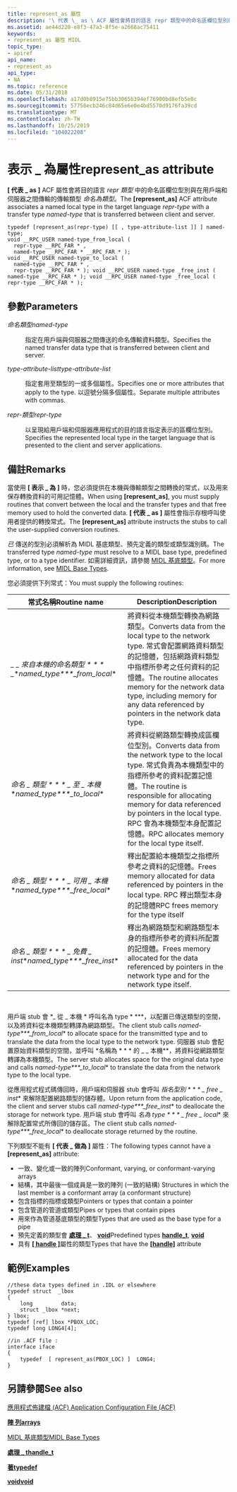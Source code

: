 ```yaml
---
title: represent_as 屬性
description: '\ 代表 \_ as \ ACF 屬性會將目的語言 repr 類型中的命名區欄位型別與在用戶端和伺服器之間傳送的傳輸類型命名為-type 產生關聯。'
ms.assetid: ae44d220-e8f3-47a3-8f5e-a2668ac75411
keywords:
- represent_as 屬性 MIDL
topic_type:
- apiref
api_name:
- represent_as
api_type:
- NA
ms.topic: reference
ms.date: 05/31/2018
ms.openlocfilehash: a17d0b8915e75bb3065b394ef76900bd8efb5e0c
ms.sourcegitcommit: 57758ecb246c84d65e6e0e4bd5570d9176fa39cd
ms.translationtype: MT
ms.contentlocale: zh-TW
ms.lasthandoff: 10/25/2019
ms.locfileid: "104022208"
---
```

# <a name="represent_as-attribute"></a><span data-ttu-id="79189-104">表示 \_ 為屬性</span><span class="sxs-lookup"><span data-stu-id="79189-104">represent\_as attribute</span></span>

<span data-ttu-id="79189-105">**\[ 代表 \_ as \]** ACF 屬性會將目的語言 *repr 類型* 中的命名區欄位型別與在用戶端和伺服器之間傳輸的傳輸類型 *命名為類型*。</span><span class="sxs-lookup"><span data-stu-id="79189-105">The **\[represent\_as\]** ACF attribute associates a named local type in the target language *repr-type* with a transfer type *named-type* that is transferred between client and server.</span></span>

``` syntax
typedef [represent_as(repr-type) [[ , type-attribute-list ]] ] named-type; 
void __RPC_USER named-type_from_local (
  repr-type __RPC_FAR * ,
  named-type __RPC_FAR * __RPC_FAR * );
void __RPC_USER named-type_to_local (
  named-type __RPC_FAR * ,
  repr-type __RPC_FAR * ); void __RPC_USER named-type _free_inst ( named-type __RPC_FAR * ); void __RPC_USER named-type _free_local ( repr-type __RPC_FAR * );
```

## <a name="parameters"></a><span data-ttu-id="79189-106">參數</span><span class="sxs-lookup"><span data-stu-id="79189-106">Parameters</span></span>

<dl> <dt>

<span data-ttu-id="79189-107">*命名類型*</span><span class="sxs-lookup"><span data-stu-id="79189-107">*named-type*</span></span> 
</dt> <dd>

<span data-ttu-id="79189-108">指定在用戶端與伺服器之間傳送的命名傳輸資料類型。</span><span class="sxs-lookup"><span data-stu-id="79189-108">Specifies the named transfer data type that is transferred between client and server.</span></span>

</dd> <dt>

<span data-ttu-id="79189-109">*type-attribute-list*</span><span class="sxs-lookup"><span data-stu-id="79189-109">*type-attribute-list*</span></span> 
</dt> <dd>

<span data-ttu-id="79189-110">指定套用至類型的一或多個屬性。</span><span class="sxs-lookup"><span data-stu-id="79189-110">Specifies one or more attributes that apply to the type.</span></span> <span data-ttu-id="79189-111">以逗號分隔多個屬性。</span><span class="sxs-lookup"><span data-stu-id="79189-111">Separate multiple attributes with commas.</span></span>

</dd> <dt>

<span data-ttu-id="79189-112">*repr-類型*</span><span class="sxs-lookup"><span data-stu-id="79189-112">*repr-type*</span></span> 
</dt> <dd>

<span data-ttu-id="79189-113">以呈現給用戶端和伺服器應用程式的目的語言指定表示的區欄位型別。</span><span class="sxs-lookup"><span data-stu-id="79189-113">Specifies the represented local type in the target language that is presented to the client and server applications.</span></span>

</dd> </dl>

## <a name="remarks"></a><span data-ttu-id="79189-114">備註</span><span class="sxs-lookup"><span data-stu-id="79189-114">Remarks</span></span>

<span data-ttu-id="79189-115">當使用 **\[ 表示 \_ 為 \]** 時，您必須提供在本機與傳輸類型之間轉換的常式，以及用來保存轉換資料的可用記憶體。</span><span class="sxs-lookup"><span data-stu-id="79189-115">When using **\[represent\_as\]**, you must supply routines that convert between the local and the transfer types and that free memory used to hold the converted data.</span></span> <span data-ttu-id="79189-116">**\[ 代表 \_ as \]** 屬性會指示存根呼叫使用者提供的轉換常式。</span><span class="sxs-lookup"><span data-stu-id="79189-116">The **\[represent\_as\]** attribute instructs the stubs to call the user-supplied conversion routines.</span></span>

<span data-ttu-id="79189-117">*已* 傳送的型別必須解析為 MIDL 基底類型、預先定義的類型或類型識別碼。</span><span class="sxs-lookup"><span data-stu-id="79189-117">The transferred type *named-type* must resolve to a MIDL base type, predefined type, or to a type identifier.</span></span> <span data-ttu-id="79189-118">如需詳細資訊，請參閱 [MIDL 基底類型](midl-base-types.md)。</span><span class="sxs-lookup"><span data-stu-id="79189-118">For more information, see [MIDL Base Types](midl-base-types.md).</span></span>

<span data-ttu-id="79189-119">您必須提供下列常式：</span><span class="sxs-lookup"><span data-stu-id="79189-119">You must supply the following routines:</span></span>



| <span data-ttu-id="79189-120">常式名稱</span><span class="sxs-lookup"><span data-stu-id="79189-120">Routine name</span></span>                   | <span data-ttu-id="79189-121">Description</span><span class="sxs-lookup"><span data-stu-id="79189-121">Description</span></span>                                                                                                                                                                                                |
|--------------------------------|------------------------------------------------------------------------------------------------------------------------------------------------------------------------------------------------------------|
| <span data-ttu-id="79189-122">*\_ \_ 來自本機的命名類型 \* \* \* \_*\*</span><span class="sxs-lookup"><span data-stu-id="79189-122">*named\_type\*\*\*\_from\_local*\*</span></span> | <span data-ttu-id="79189-123">將資料從本機類型轉換為網路類型。</span><span class="sxs-lookup"><span data-stu-id="79189-123">Converts data from the local type to the network type.</span></span> <span data-ttu-id="79189-124">常式會配置網路資料類型的記憶體，包括網路資料類型中指標所參考之任何資料的記憶體。</span><span class="sxs-lookup"><span data-stu-id="79189-124">The routine allocates memory for the network data type, including memory for any data referenced by pointers in the network data type.</span></span>              |
| <span data-ttu-id="79189-125">*命名 \_ 類型 \* \* \* \_ 至 \_ 本機*\*</span><span class="sxs-lookup"><span data-stu-id="79189-125">*named\_type\*\*\*\_to\_local*\*</span></span>   | <span data-ttu-id="79189-126">將資料從網路類型轉換成區欄位型別。</span><span class="sxs-lookup"><span data-stu-id="79189-126">Converts data from the network type to the local type.</span></span> <span data-ttu-id="79189-127">常式負責為本機類型中的指標所參考的資料配置記憶體。</span><span class="sxs-lookup"><span data-stu-id="79189-127">The routine is responsible for allocating memory for data referenced by pointers in the local type.</span></span> <span data-ttu-id="79189-128">RPC 會為本機類型本身配置記憶體。</span><span class="sxs-lookup"><span data-stu-id="79189-128">RPC allocates memory for the local type itself.</span></span> |
| <span data-ttu-id="79189-129">*命名 \_ 類型 \* \* \* \_ 可用 \_ 本機*\*</span><span class="sxs-lookup"><span data-stu-id="79189-129">*named\_type\*\*\*\_free\_local*\*</span></span> | <span data-ttu-id="79189-130">釋出配置給本機類型之指標所參考之資料的記憶體。</span><span class="sxs-lookup"><span data-stu-id="79189-130">Frees memory allocated for data referenced by pointers in the local type.</span></span> <span data-ttu-id="79189-131">RPC 釋出類型本身的記憶體</span><span class="sxs-lookup"><span data-stu-id="79189-131">RPC frees memory for the type itself</span></span>                                                                                             |
| <span data-ttu-id="79189-132">*命名 \_ 類型 \* \* \* \_ 免費 \_ inst*\*</span><span class="sxs-lookup"><span data-stu-id="79189-132">*named\_type\*\*\*\_free\_inst*\*</span></span>  | <span data-ttu-id="79189-133">釋出為網路類型和網路類型本身的指標所參考的資料所配置的記憶體。</span><span class="sxs-lookup"><span data-stu-id="79189-133">Frees memory allocated for the data referenced by pointers in the network type and for the network type itself.</span></span>                                                                                            |



 

<span data-ttu-id="79189-134">用戶端 stub 會 \*\_ 從 \_ 本機 \* 呼叫名為 type \* \*\*\*，以配置已傳送類型的空間，以及將資料從本機類型轉譯為網路類型。</span><span class="sxs-lookup"><span data-stu-id="79189-134">The client stub calls *named-type\*\*\*\_from\_local*\* to allocate space for the transmitted type and to translate the data from the local type to the network type.</span></span> <span data-ttu-id="79189-135">伺服器 stub 會配置原始資料類型的空間，並呼叫 \*名稱為 \* \* \* 的 \_ \_ 本機\*\*，將資料從網路類型轉譯為本機類型。</span><span class="sxs-lookup"><span data-stu-id="79189-135">The server stub allocates space for the original data type and calls *named-type\*\*\*\_to\_local*\* to translate the data from the network type to the local type.</span></span>

<span data-ttu-id="79189-136">從應用程式程式碼傳回時，用戶端和伺服器 stub 會呼叫 *指名型別 \* \* \* \_ free \_ inst*\* 來解除配置網路類型的儲存體。</span><span class="sxs-lookup"><span data-stu-id="79189-136">Upon return from the application code, the client and server stubs call *named-type\*\*\*\_free\_inst*\* to deallocate the storage for network type.</span></span> <span data-ttu-id="79189-137">用戶端 stub 會呼叫 *名為 type \* \* \* \_ free \_ local*\* 來解除配置常式所傳回的儲存區。</span><span class="sxs-lookup"><span data-stu-id="79189-137">The client stub calls *named-type\*\*\*\_free\_local*\* to deallocate storage returned by the routine.</span></span>

<span data-ttu-id="79189-138">下列類型不能有 **\[ 代表 \_ 做為 \]** 屬性：</span><span class="sxs-lookup"><span data-stu-id="79189-138">The following types cannot have a **\[represent\_as\]** attribute:</span></span>

-   <span data-ttu-id="79189-139">一致、變化或一致的陣列</span><span class="sxs-lookup"><span data-stu-id="79189-139">Conformant, varying, or conformant-varying arrays</span></span>
-   <span data-ttu-id="79189-140">結構，其中最後一個成員是一致的陣列 (一致的結構) </span><span class="sxs-lookup"><span data-stu-id="79189-140">Structures in which the last member is a conformant array (a conformant structure)</span></span>
-   <span data-ttu-id="79189-141">包含指標的指標或類型</span><span class="sxs-lookup"><span data-stu-id="79189-141">Pointers or types that contain a pointer</span></span>
-   <span data-ttu-id="79189-142">包含管道的管道或類型</span><span class="sxs-lookup"><span data-stu-id="79189-142">Pipes or types that contain pipes</span></span>
-   <span data-ttu-id="79189-143">用來作為管道基底類型的類型</span><span class="sxs-lookup"><span data-stu-id="79189-143">Types that are used as the base type for a pipe</span></span>
-   <span data-ttu-id="79189-144">預先定義的類型會 [**處理 \_ t**](handle-t.md)、 [**void**](void.md)</span><span class="sxs-lookup"><span data-stu-id="79189-144">Predefined types [**handle\_t**](handle-t.md), [**void**](void.md)</span></span>
-   <span data-ttu-id="79189-145">具有 [**\[ handle \]**](handle.md)屬性的類型</span><span class="sxs-lookup"><span data-stu-id="79189-145">Types that have the [**\[handle\]**](handle.md) attribute</span></span>

## <a name="examples"></a><span data-ttu-id="79189-146">範例</span><span class="sxs-lookup"><span data-stu-id="79189-146">Examples</span></span>

``` syntax
//these data types defined in .IDL or elsewhere
typedef struct  _lbox 
{ 
    long         data; 
    struct _lbox *next; 
} lbox; 
typedef [ref] lbox *PBOX_LOC; 
typedef long LONG4[4]; 
 
//in .ACF file :
interface iface
{
    typedef  [ represent_as(PBOX_LOC) ]  LONG4; 
}
```

## <a name="see-also"></a><span data-ttu-id="79189-147">另請參閱</span><span class="sxs-lookup"><span data-stu-id="79189-147">See also</span></span>

<dl> <dt>

[<span data-ttu-id="79189-148">應用程式佈建檔 (ACF) </span><span class="sxs-lookup"><span data-stu-id="79189-148">Application Configuration File (ACF)</span></span>](application-configuration-file-acf-.md)
</dt> <dt>

[<span data-ttu-id="79189-149">**陣 列**</span><span class="sxs-lookup"><span data-stu-id="79189-149">**arrays**</span></span>](arrays-1.md)
</dt> <dt>

[<span data-ttu-id="79189-150">MIDL 基底類型</span><span class="sxs-lookup"><span data-stu-id="79189-150">MIDL Base Types</span></span>](midl-base-types.md)
</dt> <dt>

[<span data-ttu-id="79189-151">**處理 \_ t**</span><span class="sxs-lookup"><span data-stu-id="79189-151">**handle\_t**</span></span>](handle-t.md)
</dt> <dt>

[<span data-ttu-id="79189-152">**著**</span><span class="sxs-lookup"><span data-stu-id="79189-152">**typedef**</span></span>](typedef.md)
</dt> <dt>

[<span data-ttu-id="79189-153">**void**</span><span class="sxs-lookup"><span data-stu-id="79189-153">**void**</span></span>](void.md)
</dt> </dl>

 

 




